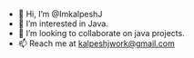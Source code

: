- 👋 Hi, I’m @ImkalpeshJ
- 👀 I’m interested in Java.
- 💞️ I’m looking to collaborate on java projects.
- 📫 Reach me at kalpeshjwork@gmail.com

<!---
ImkalpeshJ/ImkalpeshJ is a ✨ special ✨ repository because its `README.md` (this file) appears on your GitHub profile.
You can click the Preview link to take a look at your changes.
--->
